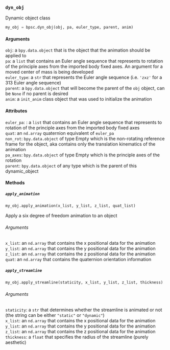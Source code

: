### ```dyn_obj```

Dynamic object class

```python
my_obj = bpsc.dyn_obj(obj, pa, euler_type, parent, anim)
```

#### Arguments
```obj```: a ```bpy.data.object``` that is the object that the animation should be applied to
<br>```pa```: a ```list``` that contains an Euler angle sequence that represents to rotation of the principle axes from the imported body fixed axes. An argument for a moved center of mass is being developed
<br>```euler_type```: a ```str``` that represents the Euler angle sequence (i.e. ```'zxz'``` for a 313 Euler angle sequence)
<br>```parent```: a ```bpy.data.object``` that will become the parent of the ```obj``` object, can be ```None``` if no parent is desired 
<br>```anim```: a ```init_anim``` class object that was used to initialize the animation

#### Attributes
```euler_pa```: : a ```list``` that contains an Euler angle sequence that represents to rotation of the principle axes from the imported body fixed axes
<br>```quat```: an ```nd.array``` quaternion equivalent of ```euler_pa```
<br>```non_rot```: ```bpy.data.object``` of type Empty which is the non-rotating reference frame for the object, aka contains only the translation kinematics of the animation
<br>```pa_axes```: ```bpy.data.object``` of type Empty which is the principle axes of the rotation
<br>```parent```: ```bpy.data.object``` of any type which is the parent of this dynamic_object

#### Methods

##### ```apply_animation```

```python
my_obj.apply_animation(x_list, y_list, z_list, quat_list)
```
Apply a six degree of freedom animation to an object

###### Arguments
```x_list```: an ```nd.array``` that contains the x positional data for the animation
<br>```y_list```: an ```nd.array``` that contains the y positional data for the animation
<br>```z_list```: an ```nd.array``` that contains the z positional data for the animation
<br>```quat```: an ```nd.array``` that contains the quaternion orientation information

##### ```apply_streamline```
```python
my_obj.apply_streamline(staticity, x_list, y_list, z_list, thickness)
```

###### Arguments
```staticity```: a ```str``` that determines whether the streamline is animated or not (the string can be either ```"static"``` or ```"dynamic"```)
<br>```x_list```: an ```nd.array``` that contains the x positional data for the animation
<br>```y_list```: an ```nd.array``` that contains the y positional data for the animation
<br>```z_list```: an ```nd.array``` that contains the z positional data for the animation
<br>```thickness```: a ```float``` that specifies the radius of the streamline (purely aesthetic)

